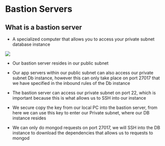 # Bastion Servers


## What is a bastion server

- A specialized computer that allows you to access your private subnet database instance

![](Bastion-Server.png)

- Our bastion server resides in our public subnet

- Our app servers within our public subnet can also access our private subnet Db instance, however this can only take place on port 27017 that we have specified in the inbound rules of the Db instance

- The bastion server can access our private subnet on port 22, which is important because this is what allows us to SSH into our instance

- We secure copy the key from our local PC into the bastion server, from here
we can use this key to enter our Private subnet, where our DB instance resides

- We can only do mongod requests on port 27017, we will SSH into the DB instance to download the dependencies that allows us to requests to mongod
